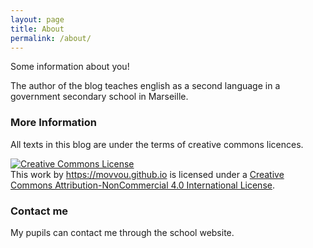 ```yaml
---
layout: page
title: About
permalink: /about/
---
```


Some information about you!

The author of the blog teaches english as a second language in a government secondary school in Marseille.

### More Information

All texts in this blog are under the terms of creative commons licences.

<a rel="license" href="http://creativecommons.org/licenses/by-nc/4.0/"><img alt="Creative Commons License" style="border-width:0" src="https://i.creativecommons.org/l/by-nc/4.0/88x31.png" /></a><br />This work by <a xmlns:cc="http://creativecommons.org/ns#" href="https://movvou.github.io" property="cc:attributionName" rel="cc:attributionURL">https://movvou.github.io</a> is licensed under a <a rel="license" href="http://creativecommons.org/licenses/by-nc/4.0/">Creative Commons Attribution-NonCommercial 4.0 International License</a>.


### Contact me #

My pupils can contact me through the school website.
